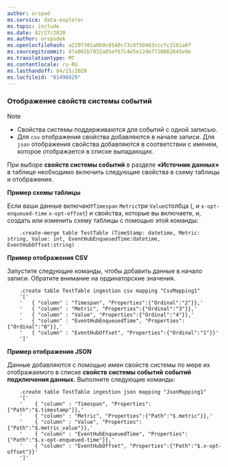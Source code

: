 ```yaml
---
author: orspod
ms.service: data-explorer
ms.topic: include
ms.date: 02/27/2020
ms.author: orspodek
ms.openlocfilehash: a2297301a0b9c0540c73c0f50483cccfc3181a0f
ms.sourcegitcommit: 47a002b7032a05ef67c4e5e12de7720062645e9e
ms.translationtype: MT
ms.contentlocale: ru-RU
ms.lasthandoff: 04/15/2020
ms.locfileid: "81498829"
---
```

### <a name="event-system-properties-mapping"></a>Отображение свойств системы событий

> [!Note]
> * Свойства системы поддерживаются для событий с одной записью.
> * Для `csv` отображения свойства добавляются в начале записи. Для `json` отображения свойства добавляются в соответствии с именем, которое отображается в списке выпадающих.

При выборе **свойств системы событий** в разделе **«Источник данных»** в таблице необходимо включить следующие свойства в схему таблицы и отображение.

**Пример схемы таблицы**

Если ваши данные включают`Timespan` `Metric`три `Value`столбца (, и `x-opt-enqueued-time` `x-opt-offset`) и свойства, которые вы включаете, и, создать или изменить схему таблицы с помощью этой команды:

```kusto
    .create-merge table TestTable (TimeStamp: datetime, Metric: string, Value: int, EventHubEnqueuedTime:datetime, EventHubOffset:string)
```

**Пример отображения CSV**

Запустите следующие команды, чтобы добавить данные в начало записи. Обратите внимание на ординаторские значения.

```kusto
    .create table TestTable ingestion csv mapping "CsvMapping1"
    '['
    '   { "column" : "Timespan", "Properties":{"Ordinal":"2"}},'
    '   { "column" : "Metric", "Properties":{"Ordinal":"3"}},'
    '   { "column" : "Value", "Properties":{"Ordinal":"4"}},'
    '   { "column" : "EventHubEnqueuedTime", "Properties":{"Ordinal":"0"}},'
    '   { "column" : "EventHubOffset", "Properties":{"Ordinal":"1"}}'
    ']'
```
 
**Пример отображения JSON**

Данные добавляются с помощью имен свойств системы по мере их отображаемого в списке **свойств системы событий** **событий подключения данных.** Выполните следующие команды:

```kusto
    .create table TestTable ingestion json mapping "JsonMapping1"
    '['
    '    { "column" : "Timespan", "Properties":{"Path":"$.timestamp"}},'
    '    { "column" : "Metric", "Properties":{"Path":"$.metric"}},'
    '    { "column" : "Value", "Properties":{"Path":"$.metric_value"}},'
    '    { "column" : "EventHubEnqueuedTime", "Properties":{"Path":"$.x-opt-enqueued-time"}},'
    '    { "column" : "EventHubOffset", "Properties":{"Path":"$.x-opt-offset"}}'
    ']'
```

